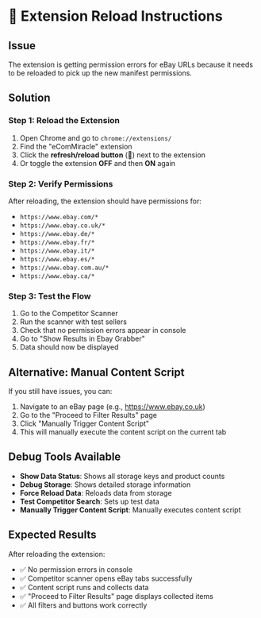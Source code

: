 # 🔄 Extension Reload Instructions

## Issue
The extension is getting permission errors for eBay URLs because it needs to be reloaded to pick up the new manifest permissions.

## Solution

### Step 1: Reload the Extension
1. Open Chrome and go to `chrome://extensions/`
2. Find the "eComMiracle" extension
3. Click the **refresh/reload button** (🔄) next to the extension
4. Or toggle the extension **OFF** and then **ON** again

### Step 2: Verify Permissions
After reloading, the extension should have permissions for:
- `https://www.ebay.com/*`
- `https://www.ebay.co.uk/*`
- `https://www.ebay.de/*`
- `https://www.ebay.fr/*`
- `https://www.ebay.it/*`
- `https://www.ebay.es/*`
- `https://www.ebay.com.au/*`
- `https://www.ebay.ca/*`

### Step 3: Test the Flow
1. Go to the Competitor Scanner
2. Run the scanner with test sellers
3. Check that no permission errors appear in console
4. Go to "Show Results in Ebay Grabber"
5. Data should now be displayed

## Alternative: Manual Content Script
If you still have issues, you can:
1. Navigate to an eBay page (e.g., https://www.ebay.co.uk)
2. Go to the "Proceed to Filter Results" page
3. Click "Manually Trigger Content Script"
4. This will manually execute the content script on the current tab

## Debug Tools Available
- **Show Data Status**: Shows all storage keys and product counts
- **Debug Storage**: Shows detailed storage information
- **Force Reload Data**: Reloads data from storage
- **Test Competitor Search**: Sets up test data
- **Manually Trigger Content Script**: Manually executes content script

## Expected Results
After reloading the extension:
- ✅ No permission errors in console
- ✅ Competitor scanner opens eBay tabs successfully
- ✅ Content script runs and collects data
- ✅ "Proceed to Filter Results" page displays collected items
- ✅ All filters and buttons work correctly 
